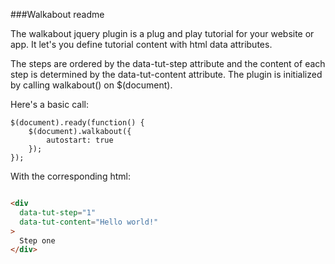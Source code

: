 ###Walkabout readme

The walkabout jquery plugin is a plug and play tutorial for your website or app. It let's you define tutorial content with html data attributes. 

The steps are ordered by the data-tut-step attribute and the content of each step is determined by the data-tut-content attribute. The plugin is initialized by calling walkabout() on $(document). 

Here's a basic call: 

```jquery
$(document).ready(function() {
    $(document).walkabout({
        autostart: true
    });
});     
```

With the corresponding html:

```html

<div
  data-tut-step="1"
  data-tut-content="Hello world!"
>
  Step one
</div>
```
